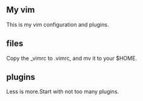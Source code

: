 My vim
------
This is my vim configuration and plugins.

files
-----
Copy the _vimrc to .vimrc, and mv it to your $HOME.

plugins
-------
Less is more.Start with not too many plugins.

